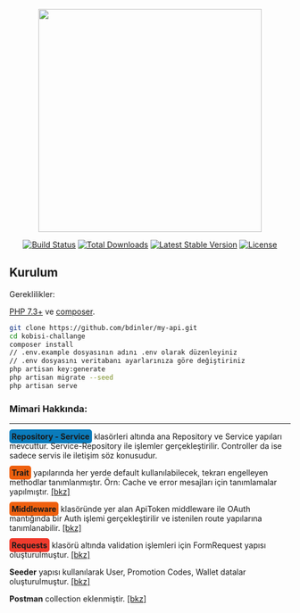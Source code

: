 <p align="center"><a href="https://laravel.com" target="_blank"><img src="https://raw.githubusercontent.com/laravel/art/master/logo-lockup/5%20SVG/2%20CMYK/1%20Full%20Color/laravel-logolockup-cmyk-red.svg" width="400"></a></p>

<p align="center">
<a href="https://travis-ci.org/laravel/framework"><img src="https://travis-ci.org/laravel/framework.svg" alt="Build Status"></a>
<a href="https://packagist.org/packages/laravel/framework"><img src="https://img.shields.io/packagist/dt/laravel/framework" alt="Total Downloads"></a>
<a href="https://packagist.org/packages/laravel/framework"><img src="https://img.shields.io/packagist/v/laravel/framework" alt="Latest Stable Version"></a>
<a href="https://packagist.org/packages/laravel/framework"><img src="https://img.shields.io/packagist/l/laravel/framework" alt="License"></a>
</p>


## Kurulum

Gereklilikler:

[PHP 7.3+](https://www.google.com/search?client=opera&q=php+7+install&sourceid=opera&ie=UTF-8&oe=UTF-8) ve [composer](https://getcomposer.org).

```sh
git clone https://github.com/bdinler/my-api.git
cd kobisi-challange
composer install
// .env.example dosyasının adını .env olarak düzenleyiniz
// .env dosyasını veritabanı ayarlarınıza göre değiştiriniz
php artisan key:generate
php artisan migrate --seed
php artisan serve
```


<h3>Mimari Hakkında:</h3>
<hr>
<p><b style="background: #0A7BBB; padding:4px; border-radius: 5px;">Repository - Service</b> klasörleri altında ana Repository ve Service yapıları mevcuttur. Service-Repository ile işlemler gerçekleştirilir. Controller da ise sadece servis ile iletişim söz konusudur.</p>
<p><b style="background: #ef600e; padding:4px; border-radius: 5px;">Trait</b> yapılarında her yerde default kullanılabilecek, tekrarı engelleyen methodlar tanımlanmıştır. Örn: Cache ve error mesajları için tanımlamalar yapılmıştır. 
<a target="_blank" href="https://github.com/bdinler/my-api/blob/main/app/Traits/Responder.php">[bkz]</a></p>
<p><b style="background: #ef600e; padding:4px; border-radius: 5px;">Middleware</b> klasöründe yer alan ApiToken middleware ile OAuth mantığında bir Auth işlemi gerçekleştirilir ve istenilen route yapılarına tanımlanabilir. 
<a target="_blank" href="https://github.com/bdinler/my-api/blob/main/app/Http/Middleware/ApiToken.php">[bkz]</a></p>
<p><b style="background: #EF3B2D; padding:4px; border-radius: 5px;">Requests</b> klasörü altında validation işlemleri için FormRequest yapısı oluşturulmuştur. 
<a target="_blank" href="https://github.com/bdinler/my-api/tree/main/app/Http/Requests">[bkz]</a></p>
<p><b>Seeder</b> yapısı kullanılarak User, Promotion Codes, Wallet datalar oluşturulmuştur. 
<a target="_blank" href="https://github.com/bdinler/my-api/blob/main/database/seeders/DatabaseSeeder.php">[bkz]</a></p>
<p><b>Postman</b> collection eklenmiştir. 
<a target="_blank" href="https://github.com/bdinler/my-api/blob/main/monotech_api.postman_collection.json">[bkz]</a>

